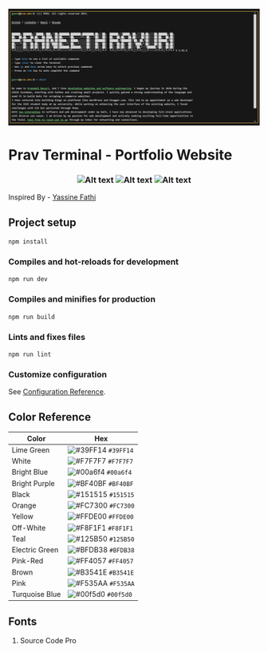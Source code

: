 <p align="center">
<a href="https://prav.dev/" target="_blank">
<img alt = "website preview" src = "./banner.png">
</a>
</p>

# Prav Terminal - Portfolio Website

<h3 align="center">
<img alt="Alt text" src="https://img.shields.io/badge/Vue.js-4FC08D.svg?style=for-the-badge&logo=vuedotjs&logoColor=white"/>
<img alt="Alt text" src="https://img.shields.io/badge/Sass-CC6699.svg?style=for-the-badge&logo=Sass&logoColor=white"/>
<img alt="Alt text" src="https://img.shields.io/badge/JavaScript-F7DF1E.svg?style=for-the-badge&logo=JavaScript&logoColor=black"/>

</h3>

Inspired By - [Yassine Fathi](https://term.m4tt72.com/)

## Project setup
```
npm install
```

### Compiles and hot-reloads for development
```
npm run dev
```

### Compiles and minifies for production
```
npm run build
```

### Lints and fixes files
```
npm run lint
```

### Customize configuration
See [Configuration Reference](https://cli.vuejs.org/config/).

## Color Reference

| Color          | Hex                                                                |
| -------------- | ------------------------------------------------------------------ |
| Lime Green     | ![#39FF14](https://via.placeholder.com/10/39FF14?text=+) `#39FF14` |
| White          | ![#F7F7F7](https://via.placeholder.com/10/F7F7F7?text=+) `#F7F7F7` |
| Bright Blue    | ![#00a6f4](https://via.placeholder.com/10/00a6f4?text=+) `#00a6f4` |
| Bright Purple  | ![#BF40BF](https://via.placeholder.com/10/BF40BF?text=+) `#BF40BF` |
| Black          | ![#151515](https://via.placeholder.com/10/151515?text=+) `#151515` |
| Orange         | ![#FC7300](https://via.placeholder.com/10/FC7300?text=+) `#FC7300` |
| Yellow         | ![#FFDE00](https://via.placeholder.com/10/FFDE00?text=+) `#FFDE00` |
| Off-White      | ![#F8F1F1](https://via.placeholder.com/10/F8F1F1?text=+) `#F8F1F1` |
| Teal           | ![#125B50](https://via.placeholder.com/10/125B50?text=+) `#125B50` |
| Electric Green | ![#BFDB38](https://via.placeholder.com/10/BFDB38?text=+) `#BFDB38` |
| Pink-Red       | ![#FF4057](https://via.placeholder.com/10/FF4057?text=+) `#FF4057` |
| Brown          | ![#B3541E](https://via.placeholder.com/10/B3541E?text=+) `#B3541E` |
| Pink           | ![#F535AA](https://via.placeholder.com/10/F535AA?text=+) `#F535AA` |
| Turquoise Blue | ![#00f5d0](https://via.placeholder.com/10/00f5d0?text=+) `#00f5d0` |




## Fonts

1. Source Code Pro
